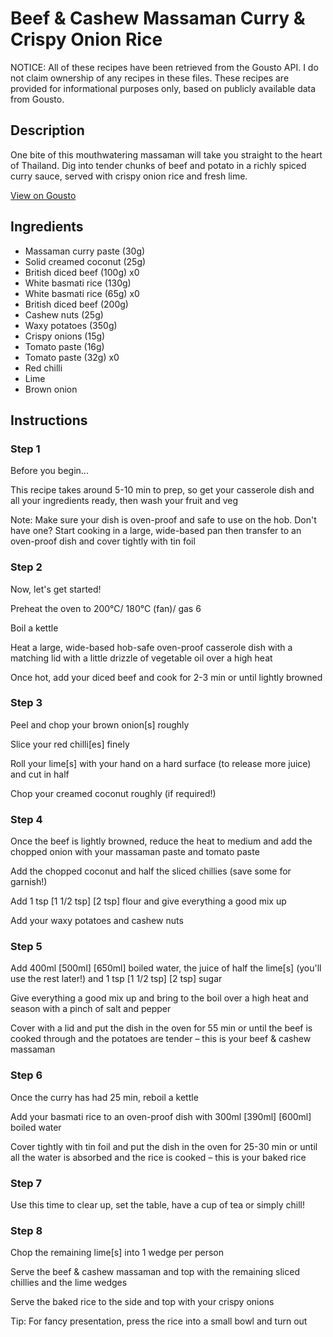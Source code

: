 # Beef & Cashew Massaman Curry & Crispy Onion Rice

NOTICE: All of these recipes have been retrieved from the Gousto API. I do not claim ownership of any recipes in these files. These recipes are provided for informational purposes only, based on publicly available data from Gousto.

## Description

One bite of this mouthwatering massaman will take you straight to the heart of Thailand. Dig into tender chunks of beef and potato in a richly spiced curry sauce, served with crispy onion rice and fresh lime. 


[View on Gousto](https://www.gousto.co.uk/recipes/cookbook/se-asia-beef-cashew-massaman-curry-crispy-onion-rice)

## Ingredients

- Massaman curry paste (30g)
- Solid creamed coconut (25g)
- British diced beef (100g) x0
- White basmati rice (130g)
- White basmati rice (65g) x0
- British diced beef (200g)
- Cashew nuts (25g)
- Waxy potatoes (350g)
- Crispy onions (15g)
- Tomato paste (16g)
- Tomato paste (32g) x0
- Red chilli
- Lime
- Brown onion

## Instructions


### Step 1

Before you begin...

This recipe takes around 5-10 min to prep, so get your casserole dish and all your ingredients ready, then wash your fruit and veg

Note: Make sure your dish is oven-proof and safe to use on the hob. Don't have one? Start cooking in a large, wide-based pan then transfer to an oven-proof dish and cover tightly with tin foil


### Step 2

Now, let's get started!

Preheat the oven to 200°C/ 180°C (fan)/ gas 6

Boil a kettle

Heat a large, wide-based hob-safe oven-proof casserole dish with a matching lid with a little drizzle of vegetable oil over a high heat

Once hot, add your diced beef and cook for 2-3 min or until lightly browned


### Step 3

Peel and chop your brown onion[s] roughly

Slice your red chilli[es] finely

Roll your lime[s] with your hand on a hard surface (to release more juice) and cut in half

Chop your creamed coconut roughly (if required!)


### Step 4

Once the beef is lightly browned, reduce the heat to medium and add the chopped onion with your massaman paste and tomato paste

Add the chopped coconut and half the sliced chillies (save some for garnish!)

Add 1 tsp <span class="text-purple">[1 1/2 tsp]</span> <span class="text-danger">[2 tsp]</span> flour and give everything a good mix up

Add your waxy potatoes and cashew nuts


### Step 5

Add 400ml <span class="text-purple">[500ml]</span> <span class="text-danger">[650ml]</span> boiled water, the juice of half the lime[s] (you'll use the rest later!) and 1 tsp <span class="text-purple">[1 1/2 tsp]<span class="text-danger"> </span>[2 tsp] </span>sugar

Give everything a good mix up and bring to the boil over a high heat and season with a pinch of salt and pepper

Cover with a lid and put the dish in the oven for 55 min or until the beef is cooked through and the potatoes are tender – this is your beef & cashew massaman


### Step 6

Once the curry has had 25 min, reboil a kettle

Add your basmati rice to an oven-proof dish with 300ml <span class="text-purple">[390ml]</span> <span class="text-danger">[600ml]</span> boiled water

Cover tightly with tin foil and put the dish in the oven for 25-30 min or until all the water is absorbed and the rice is cooked – this is your baked rice


### Step 7

Use this time to clear up, set the table, have a cup of tea or simply chill!

### Step 8

Chop the remaining lime[s] into 1 wedge per person

Serve the beef & cashew massaman and top with the remaining sliced chillies and the lime wedges

Serve the baked rice to the side and top with your crispy onions

Tip: For fancy presentation, press the rice into a small bowl and turn out

